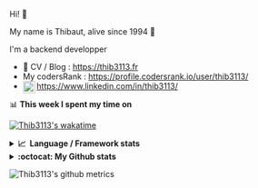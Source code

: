 Hi! 👋

My name is Thibaut, alive since 1994 🍷

I'm a backend developper

-   📝 CV / Blog : https://thib3113.fr
-   My codersRank : https://profile.codersrank.io/user/thib3113/
-   <a href="https://www.linkedin.com/in/thib3113/"><img align="left" alt="Thib3113's Linkedin" width="21px" src="https://img.icons8.com/color/48/linkedin.png" /></a> https://www.linkedin.com/in/thib3113/

📊 **This week I spent my time on**

[![Thib3113's wakatime](https://github-readme-stats.vercel.app/api/wakatime?username=thib3113&layout=default&theme=dracula&langs_count=6&hide_title=true&hide_border=true)](https://wakatime.com/@thib3113)

<details>
  <summary><b>📈&nbsp;&nbsp;Language&nbsp;/&nbsp;Framework stats</b></summary>
  <br/>  
  <a href='https://profile.codersrank.io/user/thib3113/'>
  <img src='http://cr-skills-chart-widget.azurewebsites.net/api/api?username=thib3113&padding=30&skills=php,batchfile,javascript,less,mysql,reactjs,scss,shell,typescript,vue'>
  </a>
</details>

<details>
  <summary><b>:octocat: My Github stats</b></summary>
  <br/>  
  
  <img src="https://github-readme-stats.vercel.app/api?username=thib3113&theme=dracula&show_icons=true&" alt="Thib3113's GitHub stats" />

<!--START_SECTION:activity-->

1. 🚀 Published release [v0.1.5](https://github.com/spailybot/moleculer-auto-openapi/releases/tag/v0.1.5) in [spailybot/moleculer-auto-openapi](https://github.com/spailybot/moleculer-auto-openapi)
2. 🗣 Commented on [#341](https://github.com/icebob/fastest-validator/pull/341#issuecomment-1826952281) in [icebob/fastest-validator](https://github.com/icebob/fastest-validator)
3. 🗣 Commented on [#341](https://github.com/icebob/fastest-validator/pull/341#issuecomment-1826936129) in [icebob/fastest-validator](https://github.com/icebob/fastest-validator)
4. 🚀 Published release [try CI](https://github.com/spailybot/moleculer-auto-openapi/releases/tag/v0.1.4) in [spailybot/moleculer-auto-openapi](https://github.com/spailybot/moleculer-auto-openapi)
5. 🎉 Merged PR [#2615](https://github.com/centreon/centreon/pull/2615) in [centreon/centreon](https://github.com/centreon/centreon)
 <!--END_SECTION:activity-->

</details>

![Thib3113's github metrics](https://gist.githubusercontent.com/thib3113/83a96e16f8bca103f1b0e376186c66ec/raw/github-metrics.svg)
